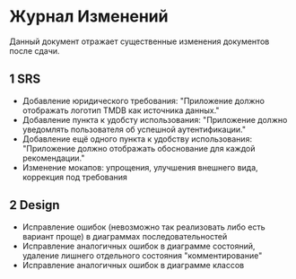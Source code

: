 # Журнал Изменений
Данный документ отражает существенные изменения документов после сдачи.  
## 1 SRS
* Добавление юридического требования: "Приложение должно отображать логотип TMDB как источника данных."  
* Добавление пункта к удобсту использования: "Приложение должно уведомлять пользователя об успешной аутентификации."
* Добавление ещё одного пункта к удобству использования: "Приложение должно отображать обоснование для каждой рекомендации."  
* Изменение мокапов: упрощения, улучшения внешнего вида, коррекция под требования
## 2 Design
* Исправление ошибок (невозможно так реализовать либо есть вариант проще) в диаграммах последовательностей  
* Исправление аналогичных ошибок в диаграмме состояний, удаление лишнего отдельного состояния "комментирование"    
* Исправление аналогичных ошибок в диаграмме классов  
